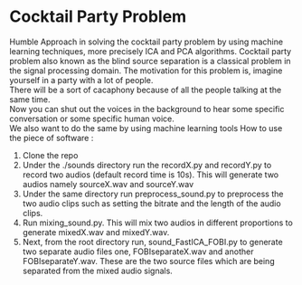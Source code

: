 # Cocktail Party Problem
Humble Approach in solving the cocktail party problem by using machine learning techniques, more precisely ICA and PCA algorithms. 
Cocktail party problem also known as the blind source separation is a classical problem in the signal processing domain.
The motivation for this problem is, imagine yourself in a party with a lot of people.  
There will be a sort of cacaphony because of all the people talking at the same time.  
Now you can shut out the voices in the background to hear some specific conversation or some specific human voice.  
We also want to do the same by using machine learning tools
How to use the piece of software : 
1. Clone the repo
2. Under the ./sounds directory run the recordX.py and recordY.py to record two audios (default record time is 10s). This will generate two audios namely sourceX.wav and sourceY.wav
3. Under the same directory run preprocess_sound.py to preprocess the two audio clips such as setting the bitrate and the length of the audio clips.
4. Run mixing_sound.py. This will mix two audios in different proportions to  generate mixedX.wav and mixedY.wav.
5. Next, from the root directory run, sound_FastICA_FOBI.py to generate two separate audio files one, FOBIseparateX.wav and another FOBIseparateY.wav. These are the two source files which are being separated from the mixed audio signals. 
